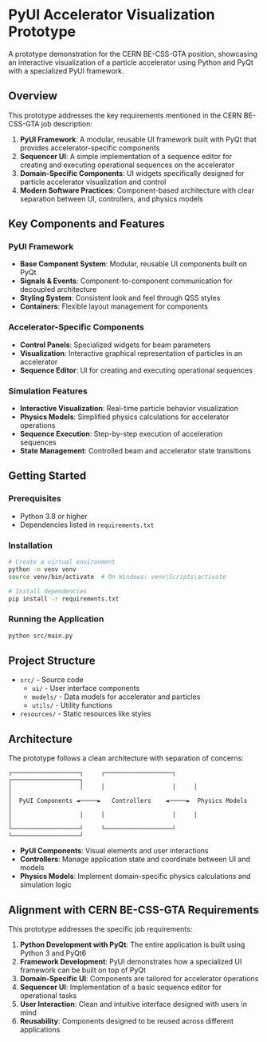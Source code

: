 # PyUI Accelerator Visualization Prototype

A prototype demonstration for the CERN BE-CSS-GTA position, showcasing an interactive visualization of a particle accelerator using Python and PyQt with a specialized PyUI framework.

## Overview

This prototype addresses the key requirements mentioned in the CERN BE-CSS-GTA job description:

1. **PyUI Framework**: A modular, reusable UI framework built with PyQt that provides accelerator-specific components
2. **Sequencer UI**: A simple implementation of a sequence editor for creating and executing operational sequences on the accelerator
3. **Domain-Specific Components**: UI widgets specifically designed for particle accelerator visualization and control
4. **Modern Software Practices**: Component-based architecture with clear separation between UI, controllers, and physics models

## Key Components and Features

### PyUI Framework
- **Base Component System**: Modular, reusable UI components built on PyQt
- **Signals & Events**: Component-to-component communication for decoupled architecture
- **Styling System**: Consistent look and feel through QSS styles
- **Containers**: Flexible layout management for components

### Accelerator-Specific Components
- **Control Panels**: Specialized widgets for beam parameters
- **Visualization**: Interactive graphical representation of particles in an accelerator
- **Sequence Editor**: UI for creating and executing operational sequences

### Simulation Features
- **Interactive Visualization**: Real-time particle behavior visualization
- **Physics Models**: Simplified physics calculations for accelerator operations
- **Sequence Execution**: Step-by-step execution of acceleration sequences
- **State Management**: Controlled beam and accelerator state transitions

## Getting Started

### Prerequisites

- Python 3.8 or higher
- Dependencies listed in `requirements.txt`

### Installation

```bash
# Create a virtual environment
python -m venv venv
source venv/bin/activate  # On Windows: venv\Scripts\activate

# Install dependencies
pip install -r requirements.txt
```

### Running the Application

```bash
python src/main.py
```

## Project Structure

- `src/` - Source code
  - `ui/` - User interface components
  - `models/` - Data models for accelerator and particles
  - `utils/` - Utility functions
- `resources/` - Static resources like styles

## Architecture

The prototype follows a clean architecture with separation of concerns:

```
┌───────────────────┐     ┌───────────────────┐     ┌───────────────────┐
│                   │     │                   │     │                   │
│  PyUI Components ◄─────►   Controllers    ◄─────►  Physics Models    │
│                   │     │                   │     │                   │
└───────────────────┘     └───────────────────┘     └───────────────────┘
```

- **PyUI Components**: Visual elements and user interactions
- **Controllers**: Manage application state and coordinate between UI and models
- **Physics Models**: Implement domain-specific physics calculations and simulation logic

## Alignment with CERN BE-CSS-GTA Requirements

This prototype addresses the specific job requirements:

1. **Python Development with PyQt**: The entire application is built using Python 3 and PyQt6
2. **Framework Development**: PyUI demonstrates how a specialized UI framework can be built on top of PyQt
3. **Domain-Specific UI**: Components are tailored for accelerator operations
4. **Sequencer UI**: Implementation of a basic sequence editor for operational tasks
5. **User Interaction**: Clean and intuitive interface designed with users in mind
6. **Reusability**: Components designed to be reused across different applications
